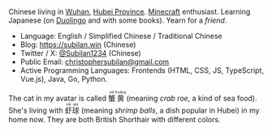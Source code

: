 Chinese living in [Wuhan](https://en.wikipedia.org/wiki/Wuhan), [Hubei Province](https://en.wikipedia.org/wiki/Hubei). [Minecraft](https://minecraft.net) enthusiast. Learning Japanese (on [Duolingo](https://www.google.com/search?q=duolingo) and with some books). Yearn for a *friend*.

- Language: English / Simplified Chinese / Traditional Chinese
- Blog: <https://subilan.win> (Chinese)
- Twitter / X: [@Subilan1234](https://x.com/Subilan1234) (Chinese)
- Public Email: <christophersubilan@gmail.com>
- Active Programming Languages: Frontends (HTML, CSS, JS, TypeScript, Vue.js), Java, Go, Python.

The cat in my avatar is called <ruby>蟹<rt>xiè</rt>黄<rt>huáng</rt></ruby> (meaning *crab roe*, a kind of sea food). She's living with <ruby>虾<rt>xiā</rt>球<rt>qiú</rt></ruby> (meaning *shrimp balls*, a dish popular in Hubei) in my home now. They are both British Shorthair with different colors.
